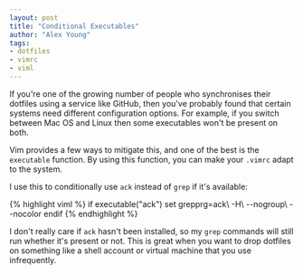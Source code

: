 ```yaml
---
layout: post
title: "Conditional Executables"
author: "Alex Young"
tags:
- dotfiles
- vimrc
- viml
---
```


If you're one of the growing number of people who synchronises their dotfiles using a service like GitHub, then you've probably found that certain systems need different configuration options.  For example, if you switch between Mac OS and Linux then some executables won't be present on both.

Vim provides a few ways to mitigate this, and one of the best is the `executable` function.  By using this function, you can make your `.vimrc` adapt to the system.

I use this to conditionally use `ack` instead of `grep` if it's available:

{% highlight viml %}
if executable("ack")
  set grepprg=ack\ -H\ --nogroup\ --nocolor
endif
{% endhighlight %}

I don't really care if `ack` hasn't been installed, so my `grep` commands will still run whether it's present or not.  This is great when you want to drop dotfiles on something like a shell account or virtual machine that you use infrequently.
